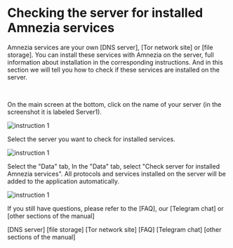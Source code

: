 # Checking the server for installed Amnezia services

Amnezia services are your own [DNS server], [Tor network site] or [file storage]. 
You can install these services with Amnezia on the server, full information about installation in the corresponding instructions. 
And in this section we will tell you how to check if these services are installed on the server. 

&nbsp;


On the main screen at the bottom, click on the name of your server (in the screenshot it is labeled Server1).

![instruction 1](https://raw.githubusercontent.com/Aftershock669/amnezia-open-docs/master/docs/en/instructions/cheking-server/img/cs_en_1.png)

Select the server you want to check for installed services.

![instruction 1](https://raw.githubusercontent.com/Aftershock669/amnezia-open-docs/master/docs/en/instructions/cheking-server/img/cs_en_2.png)

Select the "Data" tab, 
In the "Data" tab, select "Check server for installed Amnezia services". 
All protocols and services installed on the server will be added to the application automatically.

![instruction 1](https://raw.githubusercontent.com/Aftershock669/amnezia-open-docs/master/docs/en/instructions/cheking-server/img/cs_en_3.png)


If you still have questions, please refer to the [FAQ], our [Telegram chat] or [other sections of the manual]


[amnezia-site-ext-link]: https://amnezia-web-nx1r.vercel.app
[about-int-link]: /about
[DNS server]
[file storage]
[Tor network site] 
[FAQ]
[Telegram chat]
[other sections of the manual]